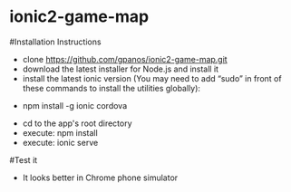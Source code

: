 # ionic2-game-map

#Installation Instructions

- clone https://github.com/gpanos/ionic2-game-map.git
- download the latest installer for Node.js and install it
- install the latest ionic version (You may need to add “sudo” in front of these commands to install the utilities globally):
*    npm install -g ionic cordova
- cd to the app's root directory
- execute: npm install
- execute: ionic serve
    
#Test it

* It looks better in Chrome phone simulator